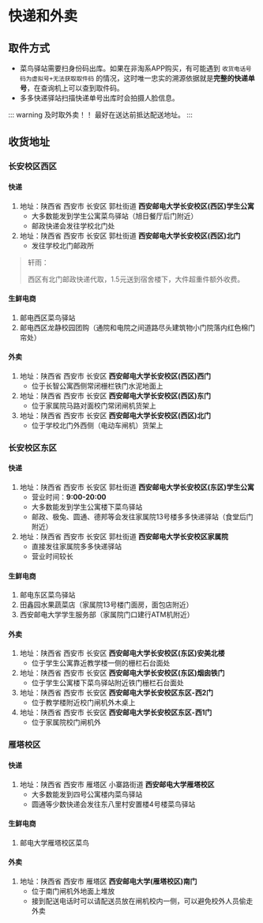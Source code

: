 # 快递和外卖

## 取件方式

- 菜鸟驿站需要扫身份码出库。如果在非淘系APP购买，有可能遇到 `收货电话号码为虚拟号+无法获取取件码` 的情况，这时唯一忠实的溯源依据就是**完整的快递单号**，在查询机上可以查到取件码。
- 多多快递驿站扫描快递单号出库时会拍摄人脸信息。

::: warning 及时取外卖！！
最好在送达前抵达配送地址。
:::

## 收货地址

### 长安校区西区

#### 快递

1. 地址：陕西省 西安市 长安区 郭杜街道 **西安邮电大学长安校区(西区)学生公寓**
    - 大多数能发到学生公寓菜鸟驿站（旭日餐厅后门附近）
    - 邮政快递会发往学校北门处
2. 地址：陕西省 西安市 长安区 郭杜街道 **西安邮电大学长安校区(西区)北门**
    - 发往学校北门邮政所

> 轩雨：
>
> 西区有北门邮政快递代取，1.5元送到宿舍楼下，大件超重件额外收费。

#### 生鲜电商

1. 邮电西区菜鸟驿站
2. 邮电西区龙静校园团购（通院和电院之间道路尽头建筑物小门院落内红色棉门帘处）

#### 外卖

1. 地址：陕西省 西安市 长安区 **西安邮电大学长安校区(西区)西门**
    - 位于长智公寓西侧常闭栅栏铁门水泥地面上
2. 地址：陕西省 西安市 长安区 **西安邮电大学长安校区(西区)东门**
    - 位于家属院马路对面校门常闭闸机货架上
3. 地址：陕西省 西安市 长安区 **西安邮电大学长安校区(西区)北门**
    - 位于学校北门外西侧（电动车闸机）货架上

### 长安校区东区

#### 快递

1. 地址：陕西省 西安市 长安区 郭杜街道 **西安邮电大学长安校区(东区)学生公寓**
    - 营业时间：**9:00-20:00**
    - 大多数能发到学生公寓楼下菜鸟驿站
    - 邮政、极兔、圆通、德邦等会发往家属院13号楼多多快递驿站（食堂后门附近）
2. 地址：陕西省 西安市 长安区 郭杜街道 **西安邮电大学长安校区家属院**
    - 直接发往家属院多多快递驿站
    - 营业时间较长

#### 生鲜电商

1. 邮电东区菜鸟驿站
2. 田鑫园水果蔬菜店（家属院13号楼门面房，面包店附近）
3. 西安邮电大学学生服务部（家属院门口建行ATM机附近）

#### 外卖

1. 地址：陕西省 西安市 长安区 **西安邮电大学长安校区(东区)安美北楼**
    - 位于学生公寓靠近教学楼一侧的栅栏石台面处
2. 地址：陕西省 西安市 长安区 **西安邮电大学长安校区(东区)烟囱铁门**
    - 位于学生公寓楼下菜鸟驿站附近铁门栅栏石台面处
3. 地址：陕西省 西安市 长安区 **西安邮电大学长安校区东区-西2门**
    - 位于教学楼附近校门闸机外木桌上
4. 地址：陕西省 西安市 长安区 **西安邮电大学长安校区东区-西1门**
    - 位于家属院校门闸机外

### 雁塔校区

#### 快递

1. 地址：陕西省 西安市 雁塔区 小寨路街道 **西安邮电大学雁塔校区**
    - 大多数能发到四号公寓楼内菜鸟驿站
    - 圆通等少数快递会发往东八里村安置楼4号楼菜鸟驿站

#### 生鲜电商

1. 邮电大学雁塔校区菜鸟

#### 外卖

1. 地址：陕西省 西安市 雁塔区 **西安邮电大学(雁塔校区)南门**
    - 位于南门闸机外地面上堆放
    - 接到配送电话时可以请配送员放在闸机校内一侧，可以避免校外人员偷走外卖
